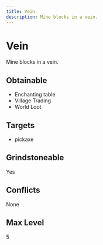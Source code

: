 ```yaml
---
title: Vein
description: Mine blocks in a vein.
---
```

# Vein
Mine blocks in a vein.
## Obtainable
- Enchanting table
- Village Trading
- World Loot
## Targets
- pickaxe
## Grindstoneable
Yes
## Conflicts
None
## Max Level
5

